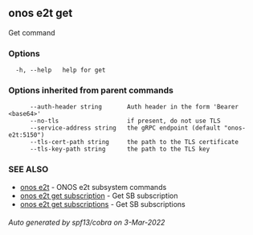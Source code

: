 ## onos e2t get

Get command

### Options

```
  -h, --help   help for get
```

### Options inherited from parent commands

```
      --auth-header string       Auth header in the form 'Bearer <base64>'
      --no-tls                   if present, do not use TLS
      --service-address string   the gRPC endpoint (default "onos-e2t:5150")
      --tls-cert-path string     the path to the TLS certificate
      --tls-key-path string      the path to the TLS key
```

### SEE ALSO

* [onos e2t](onos_e2t.md)	 - ONOS e2t subsystem commands
* [onos e2t get subscription](onos_e2t_get_subscription.md)	 - Get SB subscription
* [onos e2t get subscriptions](onos_e2t_get_subscriptions.md)	 - Get SB subscriptions

###### Auto generated by spf13/cobra on 3-Mar-2022
